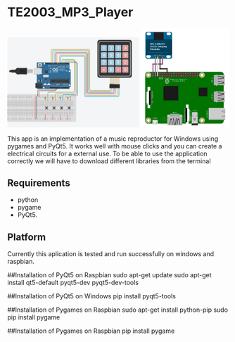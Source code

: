 # TE2003_MP3_Player
<img src="connections/Arduino.JPG" width=300>  <img src="connections/oled.jpg" width=200>

This app is an implementation of a music reproductor for Windows using pygames and PyQt5. It works well with mouse clicks and you can create a electrical circuits for a external use.
To be able to use the application correctly we will have to download different libraries from the terminal

## Requirements
* python
* pygame
* PyQt5.

## Platform
Currently this aplication is tested and run successfully on windows and raspbian.

##Installation of PyQt5 on Raspbian
sudo apt-get update
sudo apt-get install qt5-default 
pyqt5-dev pyqt5-dev-tools

##Installation of PyQt5 on Windows
pip install pyqt5-tools

##Installation of Pygames on Raspbian
sudo apt-get install python-pip
sudo pip install pygame

##Installation of Pygames on Raspbian
pip install pygame
